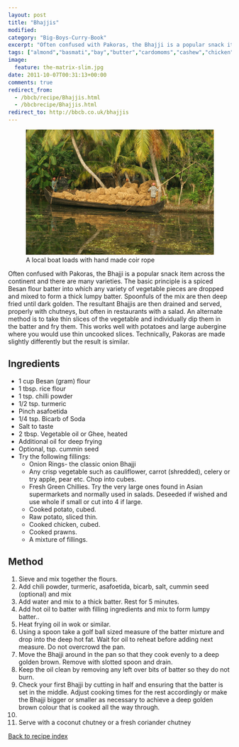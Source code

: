 ```yaml
---
layout: post
title: "Bhajjis"
modified:
category: "Big-Boys-Curry-Book"
excerpt: "Often confused with Pakoras, the Bhajji is a popular snack item across the continent and"
tags: ["almond","basmati","bay","butter","cardomoms","cashew","chicken","cinnamon","cloves","cumin","ghee","lamb","mace","nuts","pepper","rice","saffron","turmeric"]
image:
  feature: the-matrix-slim.jpg
date: 2011-10-07T00:31:13+00:00
comments: true
redirect_from: 
  - /bbcb/recipe/Bhajjis.html
  - /bbcbrecipe/Bhajjis.html
redirect_to: http://bbcb.co.uk/bhajjis
---
```


<figure>
	<a href="/images/bbcb/pict2388.jpg" alt="Coir, Kerala, India" title="Coir, Kerala, India &#169; Ashley Kitson 12/09/2011"><img src="/images/bbcb/pict2388.jpg"/></a>
	<figcaption>A local boat loads with hand made coir rope</figcaption>
</figure>

Often confused with Pakoras, the Bhajji is a popular snack item across the continent and there are many varieties. The basic principle is a spiced Besan flour batter into which any variety of vegetable pieces are dropped and mixed to form a thick lumpy batter. Spoonfuls of the mix are then deep fried until dark golden. The resultant Bhajjis are then drained and served, properly with chutneys, but often in restaurants with a salad. An alternate method is to take thin slices of the vegetable and individually dip them in the batter and fry them. This works well with potatoes and large aubergine where you would use thin uncooked slices. Technically, Pakoras are made slightly differently but the result is similar.
        
## Ingredients
        
<ul><li>1 cup Besan (gram) flour</li><li>1 tbsp. rice flour</li><li>1 tsp. chilli powder</li><li>1/2 tsp. turmeric</li><li>Pinch asafoetida</li><li>1/4 tsp. Bicarb of Soda</li><li>Salt to taste</li><li>2 tbsp. Vegetable oil or Ghee, heated</li><li>Additional oil for deep frying</li><li>Optional, tsp. cummin seed</li><li>Try the following fillings:<ul><li>Onion Rings- the classic onion Bhajji</li><li>Any crisp vegetable such as cauliflower, carrot (shredded), celery or try apple, pear etc. Chop into cubes.</li><li>Fresh Green Chillies. Try the very large ones found in Asian supermarkets and normally  used in salads. Deseeded if wished and use whole if small or cut into 4 if large.</li><li>Cooked potato, cubed.</li><li>Raw potato, sliced thin.</li><li>Cooked chicken, cubed.</li><li>Cooked prawns.</li><li>A mixture of fillings.</li></ul></li></ul>
        
## Method

<ol><li>Sieve and mix together the flours.</li><li>Add chili powder, turmeric, asafoetida, bicarb, salt, cummin seed (optional) and mix</li><li>Add water and mix to a thick batter. Rest for 5 minutes.</li><li>Add hot oil to batter with filling ingredients and mix to form lumpy batter..</li><li>Heat frying oil in wok or similar.</li><li>Using a spoon take a golf ball sized measure of the batter mixture and drop into the deep hot fat. Wait for oil to reheat before adding next measure. Do not overcrowd the pan.</li><li>Move the Bhajji around in the pan so that they cook evenly to a deep golden brown. Remove with slotted spoon and drain.</li><li>Keep the oil clean by removing any left over bits of  batter so they do not burn.</li><li>Check your first Bhajji by cutting in half and ensuring that the batter is set in the middle. Adjust cooking times for the rest accordingly or make the  Bhajji bigger or smaller as necessary to achieve a deep golden brown colour that is cooked all the way through.</li><li></li><li>Serve with a coconut chutney  or a fresh coriander chutney</li></ol>   

<a href="/bbcb">Back to recipe index</a>      